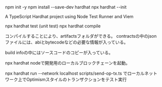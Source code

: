 npm init -y
npm install --save-dev hardhat
npx hardhat --init

A TypeScript Hardhat project using Node Test Runner and Viem

npx hardhat test (unit test)
npx hardhat compile

コンパイルすることにより、artifactsフォルダができる。
contractsの中のjsonファイルには、abiとbytecodeなどの必要な情報が入っている。

build infoの中にはソースコードのコピーが入っている。


npx hardhat nodeで開発用のローカルブロックチェーンを起動。

npx hardhat run --network localhost scripts/send-op-tx.ts でローカルネットワーク上でOptimismスタイルのトランザクションをテスト実行


